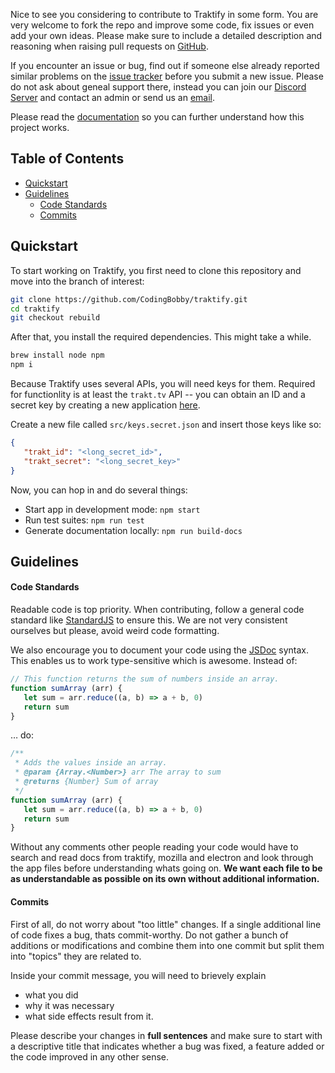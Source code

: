 Nice to see you considering to contribute to Traktify in some form.
You are very welcome to fork the repo and improve some code, fix issues or even add your own ideas.
Please make sure to include a detailed description and reasoning when raising pull requests on [GitHub](https://github.com/CodingBobby/traktify/pulls).

If you encounter an issue or bug, find out if someone else already reported similar problems on the [issue tracker](https://github.com/CodingBobby/traktify/issues) before you submit a new issue.
Please do not ask about geneal support there, instead you can join our [Discord Server](https://discord.gg/BJNAMcj) and contact an admin or send us an [email](mailto:traktify@codingbobby.xyz).

Please read the [documentation](https://codingbobby.xyz/traktify/docs) so you can further understand how this project works.


## Table of Contents
- [Quickstart](#quickstart)
- [Guidelines](#guidelines)
  - [Code Standards](#code-standards)
  - [Commits](#commits)


<a name="quickstart"></a>

## Quickstart
To start working on Traktify, you first need to clone this repository and move into the branch of interest:
```sh
git clone https://github.com/CodingBobby/traktify.git
cd traktify
git checkout rebuild
```
After that, you install the required dependencies.
This might take a while.
```sh
brew install node npm
npm i
```

Because Traktify uses several APIs, you will need keys for them.
Required for functionlity is at least the `trakt.tv` API -- you can obtain an ID and a secret key by creating a new application [here](https://trakt.tv/oauth/applications).

Create a new file called `src/keys.secret.json` and insert those keys like so:
```json
{
   "trakt_id": "<long_secret_id>",
   "trakt_secret": "<long_secret_key>"
}
```

Now, you can hop in and do several things:
 - Start app in development mode: `npm start`
 - Run test suites: `npm run test`
 - Generate documentation locally: `npm run build-docs`


<a name="guidelines"></a>

## Guidelines

<a name="code-standards"></a>

#### Code Standards
Readable code is top priority.
When contributing, follow a general code standard like [StandardJS](https://standardjs.com/rules.html) to ensure this.
We are not very consistent ourselves but please, avoid weird code formatting.

We also encourage you to document your code using the [JSDoc](https://jsdoc.app) syntax.
This enables us to work type-sensitive which is awesome.
Instead of:

```js
// This function returns the sum of numbers inside an array.
function sumArray (arr) {
   let sum = arr.reduce((a, b) => a + b, 0)
   return sum
}
```
… do:
```js
/**
 * Adds the values inside an array.
 * @param {Array.<Number>} arr The array to sum
 * @returns {Number} Sum of array
 */
function sumArray (arr) {
   let sum = arr.reduce((a, b) => a + b, 0)
   return sum
}
```

Without any comments other people reading your code would have to search and read docs from traktify, mozilla and electron and look through the app files before understanding whats going on.
**We want each file to be as understandable as possible on its own without additional information.**

<a name="commits"></a>

#### Commits
First of all, do not worry about "too little" changes.
If a single additional line of code fixes a bug, thats commit-worthy.
Do not gather a bunch of additions or modifications and combine them into one commit but split them into "topics" they are related to.

Inside your commit message, you will need to brievely explain
- what you did
- why it was necessary
- what side effects result from it.

Please describe your changes in **full sentences** and make sure to start with a descriptive title that indicates whether a bug was fixed, a feature added or the code improved in any other sense.
